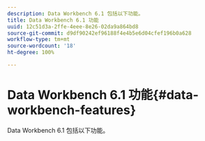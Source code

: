 ```yaml
---
description: Data Workbench 6.1 包括以下功能。
title: Data Workbench 6.1 功能
uuid: 12c51d3a-2ffe-4eee-8e26-02da9a864bd8
source-git-commit: d9df90242ef96188f4e4b5e6d04cfef196b0a628
workflow-type: tm+mt
source-wordcount: '18'
ht-degree: 100%

---
```



# Data Workbench 6.1 功能{#data-workbench-features}

Data Workbench 6.1 包括以下功能。

